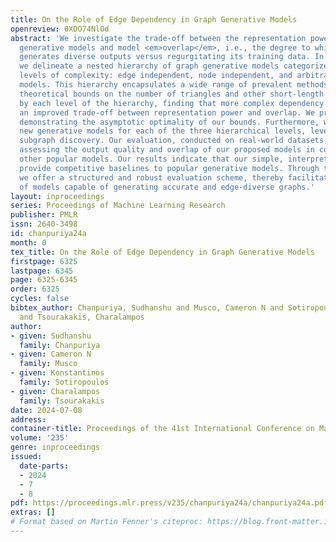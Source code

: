 ```yaml
---
title: On the Role of Edge Dependency in Graph Generative Models
openreview: 0XDO74NlOd
abstract: 'We investigate the trade-off between the representation power of graph
  generative models and model <em>overlap</em>, i.e., the degree to which the model
  generates diverse outputs versus regurgitating its training data. In particular,
  we delineate a nested hierarchy of graph generative models categorized into three
  levels of complexity: edge independent, node independent, and arbitrarily dependent
  models. This hierarchy encapsulates a wide range of prevalent methods. We derive
  theoretical bounds on the number of triangles and other short-length cycles producible
  by each level of the hierarchy, finding that more complex dependency structure allows
  an improved trade-off between representation power and overlap. We provide instances
  demonstrating the asymptotic optimality of our bounds. Furthermore, we introduce
  new generative models for each of the three hierarchical levels, leveraging dense
  subgraph discovery. Our evaluation, conducted on real-world datasets, focuses on
  assessing the output quality and overlap of our proposed models in comparison to
  other popular models. Our results indicate that our simple, interpretable models
  provide competitive baselines to popular generative models. Through this investigation,
  we offer a structured and robust evaluation scheme, thereby facilitating the development
  of models capable of generating accurate and edge-diverse graphs.'
layout: inproceedings
series: Proceedings of Machine Learning Research
publisher: PMLR
issn: 2640-3498
id: chanpuriya24a
month: 0
tex_title: On the Role of Edge Dependency in Graph Generative Models
firstpage: 6325
lastpage: 6345
page: 6325-6345
order: 6325
cycles: false
bibtex_author: Chanpuriya, Sudhanshu and Musco, Cameron N and Sotiropoulos, Konstantinos
  and Tsourakakis, Charalampos
author:
- given: Sudhanshu
  family: Chanpuriya
- given: Cameron N
  family: Musco
- given: Konstantinos
  family: Sotiropoulos
- given: Charalampos
  family: Tsourakakis
date: 2024-07-08
address:
container-title: Proceedings of the 41st International Conference on Machine Learning
volume: '235'
genre: inproceedings
issued:
  date-parts:
  - 2024
  - 7
  - 8
pdf: https://proceedings.mlr.press/v235/chanpuriya24a/chanpuriya24a.pdf
extras: []
# Format based on Martin Fenner's citeproc: https://blog.front-matter.io/posts/citeproc-yaml-for-bibliographies/
---
```

